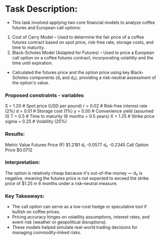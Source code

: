# Task Description:
- This task involved applying two core financial models to analyze coffee futures and European call options:
1.  Cost of Carry Model – Used to determine the fair price of a coffee futures contract based on spot price, risk-free rate, storage costs, and time to maturity.
2. Black-Scholes Model (Adapted for Futures) – Used to price a European call option on a coffee futures contract, incorporating volatility and the time until expiration.
- Calculated the futures price and the option price using key Black-Scholes components (d₁ and d₂), providing a risk-neutral assessment of the option's value.

### Proposed constraints - variables
S = 1.20         # Spot price (USD per pound)
r = 0.02         # Risk-free interest rate (2%)
d = 0.01         # Storage cost (1%)
y = 0.00         # Convenience yield (assumed 0)
T = 0.5          # Time to maturity (6 months = 0.5 years)
X = 1.25         # Strike price
sigma = 0.25     # Volatility (25%)

### Results:
Metric	Value
Futures Price (F)	$1.2181
d₁	-0.0577
d₂	-0.2345
Call Option Price	$0.0712

### Interpretation:
The option is relatively cheap because it's out-of-the-money — d₂ is negative, meaning the futures price is not expected to exceed the strike price of $1.25 in 6 months under a risk-neutral measure.

### Key Takeaways:
- The call option can serve as a low-cost hedge or speculative tool if bullish on coffee prices.
- Pricing accuracy hinges on volatility assumptions, interest rates, and event risk (weather or geopolitical disruptions).
- These models helped simulate real-world trading decisions for managing commodity-linked risks.
